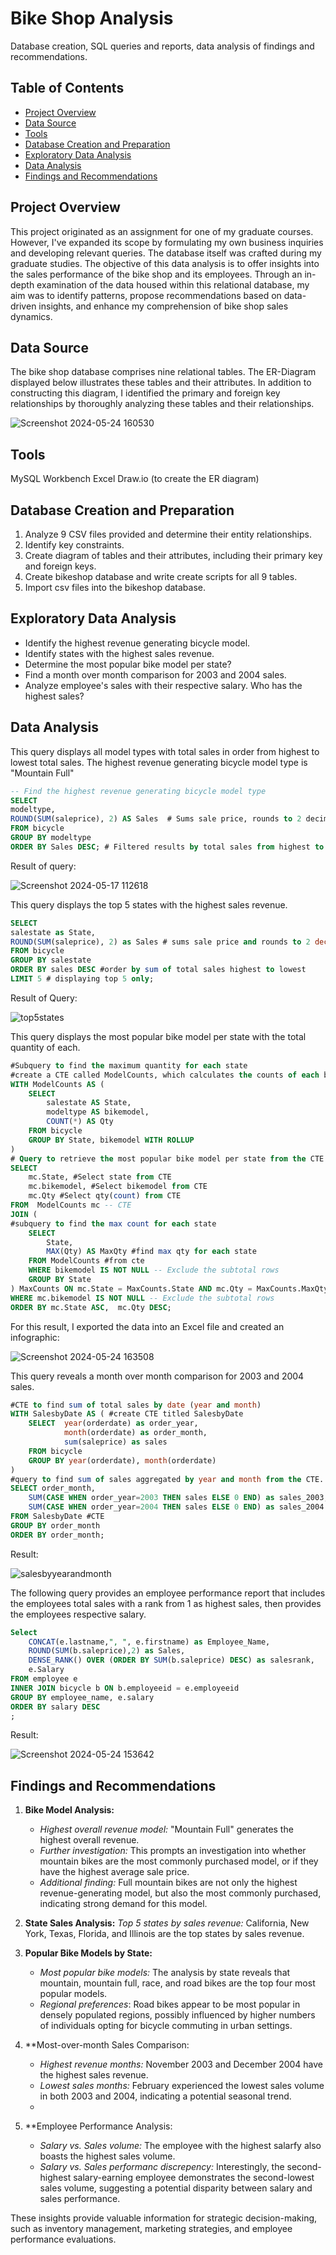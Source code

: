 # Bike Shop Analysis

Database creation, SQL queries and reports, data analysis of findings and recommendations. 

## Table of Contents

- [Project Overview](#project-overview)
- [Data Source](#data-source)
- [Tools](#tools)
- [Database Creation and Preparation](#database-creation-and-preparation)
- [Exploratory Data Analysis](#exploratory-data-analysis)
- [Data Analysis](#data-analysis)
- [Findings and Recommendations](#findings-and-recommendations)

## Project Overview
This project originated as an assignment for one of my graduate courses. 
However, I've expanded its scope by formulating my own business inquiries and developing relevant queries. 
The database itself was crafted during my graduate studies. The objective of this data analysis is to offer insights into the sales performance of the bike shop and its employees. 
Through an in-depth examination of the data housed within this relational database, my aim was to identify patterns, propose recommendations based on data-driven insights, and enhance my comprehension of bike shop sales dynamics.

## Data Source 

The bike shop database comprises nine relational tables. The ER-Diagram displayed below illustrates these tables and their attributes. 
In addition to constructing this diagram, I identified the primary and foreign key relationships by thoroughly analyzing these tables and their relationships.

![Screenshot 2024-05-24 160530](https://github.com/CelesteRoberts/Bike-Shop-Analysis-in-SQL/assets/153464094/373a8920-b3aa-4642-9060-be12b77a20e0)

## Tools
MySQL Workbench
Excel
Draw.io (to create the ER diagram)

## Database Creation and Preparation
1. Analyze 9 CSV files provided and determine their entity relationships.
2. Identify key constraints.
3. Create diagram of tables and their attributes, including their primary key and foreign keys.
4. Create bikeshop database and write create scripts for all 9 tables.
5. Import csv files into the bikeshop database.

## Exploratory Data Analysis 
- Identify the highest revenue generating bicycle model.
- Identify states with the highest sales revenue.
- Determine the most popular bike model per state?
- Find a month over month comparison for 2003 and 2004 sales.
- Analyze employee's sales with their respective salary. Who has the highest sales?

## Data Analysis 

This query displays all model types with total sales in order from highest to lowest total sales. 
The highest revenue generating bicycle model type is "Mountain Full"
  ```SQL
-- Find the highest revenue generating bicycle model type 
SELECT 
modeltype,
ROUND(SUM(saleprice), 2) AS Sales  # Sums sale price, rounds to 2 decimals
FROM bicycle 
GROUP BY modeltype 
ORDER BY Sales DESC; # Filtered results by total sales from highest to lowest
```
Result of query:

![Screenshot 2024-05-17 112618](https://github.com/CelesteRoberts/Bike-Shop-Analysis-in-SQL/assets/153464094/623d0e6d-f364-4720-9dda-f22ae1f6950e)

This query displays the top 5 states with the highest sales revenue.
```SQL
SELECT 
salestate as State,
ROUND(SUM(saleprice), 2) as Sales # sums sale price and rounds to 2 decimal placeds
FROM bicycle 
GROUP BY salestate
ORDER BY sales DESC #order by sum of total sales highest to lowest
LIMIT 5 # displaying top 5 only;
```
Result of Query:

![top5states](https://github.com/CelesteRoberts/Bike-Shop-Analysis-in-SQL/assets/153464094/a4dfa6fd-97c3-45b7-8b69-b357a842b393)

This query displays the most popular bike model per state with the total quantity of each.
```SQL
#Subquery to find the maximum quantity for each state
#create a CTE called ModelCounts, which calculates the counts of each bike model per state.
WITH ModelCounts AS ( 
    SELECT 
        salestate AS State,
        modeltype AS bikemodel,
        COUNT(*) AS Qty
    FROM bicycle
    GROUP BY State, bikemodel WITH ROLLUP
)
# Query to retrieve the most popular bike model per state from the CTE
SELECT
    mc.State, #Select state from CTE
    mc.bikemodel, #Select bikemodel from CTE
    mc.Qty #Select qty(count) from CTE
FROM  ModelCounts mc -- CTE
JOIN (
#subquery to find the max count for each state
    SELECT
        State,
        MAX(Qty) AS MaxQty #find max qty for each state
    FROM ModelCounts #from cte
    WHERE bikemodel IS NOT NULL -- Exclude the subtotal rows
    GROUP BY State
) MaxCounts ON mc.State = MaxCounts.State AND mc.Qty = MaxCounts.MaxQty #joining to CTE
WHERE mc.bikemodel IS NOT NULL -- Exclude the subtotal rows
ORDER BY mc.State ASC,  mc.Qty DESC;
```
For this result, I exported the data into an Excel file and created an infographic:

![Screenshot 2024-05-24 163508](https://github.com/CelesteRoberts/Bike-Shop-Analysis-in-SQL/assets/153464094/d2b4053f-98da-4855-9967-ccb951d91751)

This query reveals a month over month comparison for 2003 and 2004 sales. 

```SQL
#CTE to find sum of total sales by date (year and month)
WITH SalesbyDate AS ( #create CTE titled SalesbyDate
	SELECT 	year(orderdate) as order_year,
			month(orderdate) as order_month,
			sum(saleprice) as sales 
	FROM bicycle 
	GROUP BY year(orderdate), month(orderdate)
) 
#query to find sum of sales aggregated by year and month from the CTE. 
SELECT order_month,
	SUM(CASE WHEN order_year=2003 THEN sales ELSE 0 END) as sales_2003,
    SUM(CASE WHEN order_year=2004 THEN sales ELSE 0 END) as sales_2004
FROM SalesbyDate #CTE
GROUP BY order_month
ORDER BY order_month;
```
Result:

![salesbyyearandmonth](https://github.com/CelesteRoberts/Bike-Shop-Analysis-in-SQL/assets/153464094/f80449a9-7e67-48bf-98e3-47662d303fbc)

The following query provides an employee performance report that includes the employees total sales with a rank from 1 as highest sales, 
then provides the employees respective salary.

```SQL
Select
	CONCAT(e.lastname,", ", e.firstname) as Employee_Name,
    ROUND(SUM(b.saleprice),2) as Sales,
    DENSE_RANK() OVER (ORDER BY SUM(b.saleprice) DESC) as salesrank,
    e.Salary 
FROM employee e
INNER JOIN bicycle b ON b.employeeid = e.employeeid 
GROUP BY employee_name, e.salary
ORDER BY salary DESC
;
```
Result:

![Screenshot 2024-05-24 153642](https://github.com/CelesteRoberts/Bike-Shop-Analysis-in-SQL/assets/153464094/af4e2322-4c63-41e1-8220-0b0c23c45163)

## Findings and Recommendations 

1. **Bike Model Analysis:**
   - *Highest overall revenue model:* "Mountain Full" generates the highest overall revenue.
   - *Further investigation:* This prompts an investigation into whether mountain bikes are the most commonly purchased model, or if they have the highest average sale price.
   - *Additional finding:* Full mountain bikes are not only the highest revenue-generating model, but also the most commonly purchased, indicating strong demand for this model.

2. **State Sales Analysis:**
   *Top 5 states by sales revenue:* California, New York, Texas, Florida, and Illinois are the top states by sales revenue.

3. **Popular Bike Models by State:**
   - *Most popular bike models:* The analysis by state reveals that mountain, mountain full, race, and road bikes are the top four most popular models.
   - *Regional preferences*: Road bikes appear to be most popular in densely populated regions, possibly influenced by higher numbers of individuals opting for bicycle commuting in urban settings. 

4. **Most-over-month Sales Comparison:
   - *Highest revenue months:* November 2003 and December 2004 have the highest sales revenue.
   - *Lowest sales months:* February experienced the lowest sales volume in both 2003 and 2004, indicating a potential seasonal trend.
   - 
5. **Employee Performance Analysis:
   - *Salary vs. Sales volume:* The employee with the highest salarfy also boasts the highest sales volume.
   - *Salary vs. Sales performanc discrepency:* Interestingly, the second-highest salary-earning employee demonstrates the second-lowest sales volume, suggesting a potential disparity between salary and sales performance. 


These insights provide valuable information for strategic decision-making, such as inventory management, marketing strategies, and employee performance evaluations.
